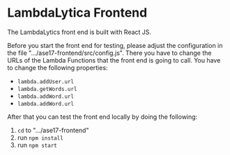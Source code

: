 LambdaLytica Frontend
=====================

The LambdaLytics front end is built with React JS.

Before you start the front end for testing, please adjust the configuration in
the file ".../ase17-frontend/src/config.js". There you have to change the URLs
of the Lambda Functions that the front end is going to call. You have to
change the following properties:

- `lambda.addUser.url`
- `lambda.getWords.url`
- `lambda.addWord.url`
- `lambda.addWord.url`

After that you can test the front end locally by doing the following:

1) `cd` to ".../ase17-frontend"
2) run `npm install`
3) run `npm start`